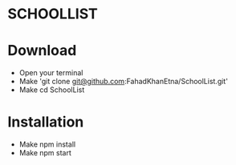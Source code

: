 # SCHOOLLIST

# Download
- Open your terminal
- Make 'git clone git@github.com:FahadKhanEtna/SchoolList.git'
- Make cd SchoolList

# Installation
- Make npm install
- Make npm start


